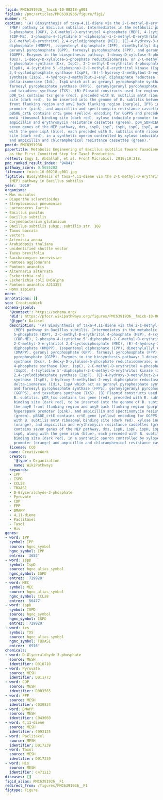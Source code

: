 ```yaml
---
figid: PMC6391936__fmicb-10-00218-g001
figlink: /pmc/articles/PMC6391936/figure/fig1/
number: F1
caption: '(A) Biosynthesis of taxa-4,11-diene via the 2-C-methyl-D-erythritol-4-phosphate
  (MEP) pathway in Bacillus subtilis. Intermediates in the metabolic pathway: 1-deoxy-D-xylulose
  5-phosphate (DXP), 2-C-methyl-D-erythritol 4-phosphate (MEP), 4-(cytidine 5′-diphospho)-2-C-methyl-D-erythritol
  (CDP-ME), 2-phospho-4-(cytidine 5′-diphospho)-2-C-methyl-D-erythritol (CDP-MEP),
  2-C-methyl-D-erythritol 2,4-cyclodiphosphate (MEC), (E)-4-hydroxy-3-methylbut-2-en-1-yl
  diphosphate (HMBPP), isopentenyl diphosphate (IPP), dimethylallyl diphosphate (DMAPP),
  geranyl pyrophosphate (GPP), farnesyl pyrophosphate (FPP), and geranylgeranyl pyrophosphate
  (GGPP). Enzymes in the biosynthesis pathway: 1-deoxy-D-xylulose-5-phosphate synthase
  (Dxs), 1-deoxy-D-xylulose-5-phosphate reductoisomerase, or 2-C-methyl-D-erythritol
  4-phosphate synthase (Dxr, IspC), 2-C-methyl-D-erythritol 4-phosphate cytidylyltransferase
  (IspD), 4-(cytidine 5′-diphospho)-2-C-methyl-D-erythritol kinase (IspE), 2-C-methyl-D-erythritol
  2,4-cyclodiphosphate synthase (IspF), (E)-4-hydroxy-3-methylbut-2-enyl-diphosphate
  synthase (IspG), 4-hydroxy-3-methylbut-2-enyl diphosphate reductase (IspH), isopentenyldiphosphate
  delta-isomerase (Idi), IspA which act as geranyl pyrophosphate synthase (GPPS) and
  farnesyl pyrophosphate synthase (FPPS), geranylgeranyl pyrophosphate synthase (GGPPS),
  and taxadiene synthase (TXS). (B) Plasmid constructs used for engineering B. subtilis.
  pDR_txs contains txs gene (red), preceded with B. subtilis mntA ribosomal binding
  site (dark red), to be inserted into the genome of B. subtilis between the amyE
  front flanking region and amyE back flanking region (purple), IPTG inducible hyperspank
  promoter (pink), and ampicillin and spectinomycin resistance cassettes (green).
  pBS0E_crtE contains crtE gene (yellow) encoding for GGPPS and preceded with B. subtilis
  mntA ribosomal binding site (dark red), xylose inducible promoter (orange), and
  ampicillin and erythromycin resistance cassettes (green). p04_SDFHCEGA contains
  seven genes of the MEP pathway, dxs, ispD, ispF, ispH, ispC, ispE, and ispG, along
  with the gene ispA (blue), each preceded with B. subtilis mntA ribosomal binding
  site (dark red), in a synthetic operon controlled by xylose inducible promoter (orange)
  and ampicillin and chloramphenicol resistance cassettes (green).'
pmcid: PMC6391936
papertitle: Metabolic Engineering of Bacillus subtilis Toward Taxadiene Biosynthesis
  as the First Committed Step for Taxol Production.
reftext: Ingy I. Abdallah, et al. Front Microbiol. 2019;10:218.
pmc_ranked_result_index: '94841'
pathway_score: 0.5655202
filename: fmicb-10-00218-g001.jpg
figtitle: Biosynthesis of taxa-4,11-diene via the 2-C-methyl-D-erythritol-4-phosphate
  (MEP) pathway in Bacillus subtilis
year: '2019'
organisms:
- Mus musculus
- Diaporthe sclerotioides
- Streptococcus pneumoniae
- Lactococcus lactis
- Bacillus pumilus
- Bacillus subtilis
- Corynebacterium glutamicum
- Bacillus subtilis subsp. subtilis str. 168
- Taxus baccata
- vectors
- Artemisia annua
- Arabidopsis thaliana
- unidentified shuttle vector
- Taxus brevifolia
- Saccharomyces cerevisiae
- Pantoea agglomerans
- Pantoea ananatis
- Alternaria alternata
- Escherichia coli
- Escherichia coli DH5alpha
- Pantoea ananatis AJ13355
- Homo sapiens
ndex: ''
annotations: []
seo: CreativeWork
schema-jsonld:
  '@context': https://schema.org/
  '@id': https://pfocr.wikipathways.org/figures/PMC6391936__fmicb-10-00218-g001.html
  '@type': Dataset
  description: '(A) Biosynthesis of taxa-4,11-diene via the 2-C-methyl-D-erythritol-4-phosphate
    (MEP) pathway in Bacillus subtilis. Intermediates in the metabolic pathway: 1-deoxy-D-xylulose
    5-phosphate (DXP), 2-C-methyl-D-erythritol 4-phosphate (MEP), 4-(cytidine 5′-diphospho)-2-C-methyl-D-erythritol
    (CDP-ME), 2-phospho-4-(cytidine 5′-diphospho)-2-C-methyl-D-erythritol (CDP-MEP),
    2-C-methyl-D-erythritol 2,4-cyclodiphosphate (MEC), (E)-4-hydroxy-3-methylbut-2-en-1-yl
    diphosphate (HMBPP), isopentenyl diphosphate (IPP), dimethylallyl diphosphate
    (DMAPP), geranyl pyrophosphate (GPP), farnesyl pyrophosphate (FPP), and geranylgeranyl
    pyrophosphate (GGPP). Enzymes in the biosynthesis pathway: 1-deoxy-D-xylulose-5-phosphate
    synthase (Dxs), 1-deoxy-D-xylulose-5-phosphate reductoisomerase, or 2-C-methyl-D-erythritol
    4-phosphate synthase (Dxr, IspC), 2-C-methyl-D-erythritol 4-phosphate cytidylyltransferase
    (IspD), 4-(cytidine 5′-diphospho)-2-C-methyl-D-erythritol kinase (IspE), 2-C-methyl-D-erythritol
    2,4-cyclodiphosphate synthase (IspF), (E)-4-hydroxy-3-methylbut-2-enyl-diphosphate
    synthase (IspG), 4-hydroxy-3-methylbut-2-enyl diphosphate reductase (IspH), isopentenyldiphosphate
    delta-isomerase (Idi), IspA which act as geranyl pyrophosphate synthase (GPPS)
    and farnesyl pyrophosphate synthase (FPPS), geranylgeranyl pyrophosphate synthase
    (GGPPS), and taxadiene synthase (TXS). (B) Plasmid constructs used for engineering
    B. subtilis. pDR_txs contains txs gene (red), preceded with B. subtilis mntA ribosomal
    binding site (dark red), to be inserted into the genome of B. subtilis between
    the amyE front flanking region and amyE back flanking region (purple), IPTG inducible
    hyperspank promoter (pink), and ampicillin and spectinomycin resistance cassettes
    (green). pBS0E_crtE contains crtE gene (yellow) encoding for GGPPS and preceded
    with B. subtilis mntA ribosomal binding site (dark red), xylose inducible promoter
    (orange), and ampicillin and erythromycin resistance cassettes (green). p04_SDFHCEGA
    contains seven genes of the MEP pathway, dxs, ispD, ispF, ispH, ispC, ispE, and
    ispG, along with the gene ispA (blue), each preceded with B. subtilis mntA ribosomal
    binding site (dark red), in a synthetic operon controlled by xylose inducible
    promoter (orange) and ampicillin and chloramphenicol resistance cassettes (green).'
  license: CC0
  name: CreativeWork
  creator:
    '@type': Organization
    name: WikiPathways
  keywords:
  - IPP
  - ISPD
  - CCL28
  - TBXAS1
  - D-Glyceraldhyde-3-phosphate
  - Pyruvate
  - CDP
  - FPP
  - DMAPP
  - 4,11-diene
  - Paclitaxel
  - Taxol
  - His
genes:
- word: IPP
  symbol: IPP
  source: hgnc_symbol
  hgnc_symbol: IPP
  entrez: '3652'
- word: IspD
  symbol: IspD
  source: hgnc_alias_symbol
  hgnc_symbol: ISPD
  entrez: '729920'
- word: MEC
  symbol: MEC
  source: hgnc_alias_symbol
  hgnc_symbol: CCL28
  entrez: '56477'
- word: ispD
  symbol: ISPD
  source: hgnc_symbol
  hgnc_symbol: ISPD
  entrez: '729920'
- word: txs
  symbol: TXS
  source: hgnc_alias_symbol
  hgnc_symbol: TBXAS1
  entrez: '6916'
chemicals:
- word: D-Glyceraldhyde-3-phosphate
  source: MESH
  identifier: D010710
- word: Pyruvate
  source: MESH
  identifier: D011773
- word: CDP
  source: MESH
  identifier: D003565
- word: FPP
  source: MESH
  identifier: C039834
- word: DMAPP
  source: MESH
  identifier: C043060
- word: 4,11-diene
  source: MESH
  identifier: C093125
- word: Paclitaxel
  source: MESH
  identifier: D017239
- word: Taxol
  source: MESH
  identifier: D017239
- word: His
  source: MESH
  identifier: C471213
diseases: []
figid_alias: PMC6391936__F1
redirect_from: /figures/PMC6391936__F1
figtype: Figure
---
```

